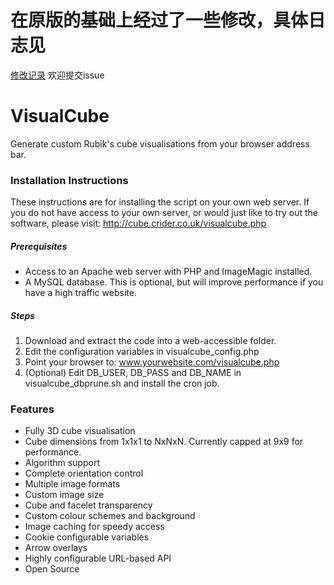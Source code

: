 # 在原版的基础上经过了一些修改，具体日志见
[修改记录](https://github.com/kirahan/visualcube/blob/master/Changelog.md)
欢迎提交issue
# VisualCube
Generate custom Rubik's cube visualisations from your browser address bar. 

### Installation Instructions

These instructions are for installing the script on your own web server. If you do not have access to your own server, or would just like to try out the software, please visit:
http://cube.crider.co.uk/visualcube.php

##### Prerequisites

* Access to an Apache web server with PHP and ImageMagic installed.
* A MySQL database. This is optional, but will improve performance if you have a high traffic website.

##### Steps

1. Download and extract the code into a web-accessible folder.
2. Edit the configuration variables in visualcube_config.php
3. Point your browser to: www.yourwebsite.com/visualcube.php
4. (Optional) Edit DB_USER, DB_PASS and DB_NAME in visualcube_dbprune.sh and install the cron job.


### Features

* Fully 3D cube visualisation
* Cube dimensions from 1x1x1 to NxNxN. Currently capped at 9x9 for performance.
* Algorithm support
* Complete orientation control
* Multiple image formats
* Custom image size
* Cube and facelet transparency
* Custom colour schemes and background
* Image caching for speedy access
* Cookie configurable variables
* Arrow overlays
* Highly configurable URL-based API
* Open Source
